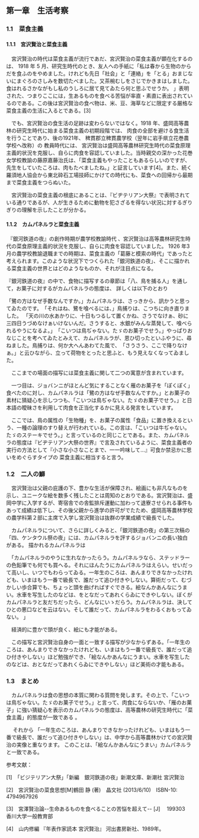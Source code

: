 ## 第一章　生活考察

### 1.1　菜食主義

#### 1.1.1　宮沢賢治と菜食主義

　宮沢賢治の時代は菜食主義が流行であだ、宮沢賢治の菜食主義が顕在化するのは、 1918 年 5 月、研究生時代のとき、友人への手紙に「私は春から生物のからだを食ふのをやめました。けれども先日「社会」と「連絡」を「とる」おまじないにまぐろのさしみを数切たべました。又茶椀むしをさじでかきまはしました。食はれるさかながもし私のうしろに居て見てゐたら何と思ふでせうか。 」表明された、つまりここには，生あるものを食べる苦悩が率直・素直に表出されているのである。この後は宮沢賢治の食べ物は、米、豆、海草などに限定する厳格な菜食主義の生活に入るとである。[3]

　でも、宮沢賢治の食生活の足跡は変わらないではなく。1918 年、盛岡高等農林の研究生時代に始まる菜食主義の初期段階では、 肉食の全部を避ける食生活を行うことであり、後の1921年、 稗貫郡立稗貫農学校（翌年に岩手県立花巻農学校へ改称）の 教員時代には、 宮沢賢治は盛岡高等農林研究生時代の菜食原理主義的状況を克服し、自らに肉食を容認していました。当時親交の深かった花巻女学校教諭の藤原嘉藤治氏は、「菜食主義もやったこともあるらしいのですが、先生をしていたころは、肉もたべましたね。」と証言しています[4]。また、続く羅須地人協会から東北砕石工場技師にかけての時代にも、菜食への回帰から最期まで菜食主義をつらぬいた。 

　宮沢賢治の菜食主義の根底にあることは、『ビヂテリアン大祭』で表明されている通りであるが、人が生きるために動物を犯さざるを得ない状況に対するぎりぎりの理解を示したことが分かる。 

#### 1.1.2　カムパネルラと菜食主義

​	『銀河鉄道の夜』の創作時期が農学校教諭時代 、宮沢賢治は高等農林研究生時代の菜食原理主義的状況を克服し、自らに肉食を容認していました。 1926 年3月の農学校教諭退職までの時期は、菜食主義の「葛藤と模索の時代」であったと考えられます。このような状況下でつくられた「銀河鉄道の夜」、そこに描かれる菜食主義の世界とはどのようなものか、それが注目点になる。 

​	『銀河鉄道の夜』の中で、食物に描写するの章節は「八、鳥を捕る人」を通して，お菓子に対するがカムパネルラの態度は、  詳しくは以下のとおり 

​	「鷺の方はなぜ手数なんですか。」カムパネルラは、さっきから、訊かうと思ってゐたのです。
​	「それはね、鷺を喰べるには、」鳥捕りは、こつちに向き直りました。
​	「天の川の水あかりに、十日もつるして置くかね、さうでなけぁ、砂に三四日うづめなけぁいけないんだ。さうすると、水銀がみんな蒸発して、喰べられるやうになるよ。」
​	「こいつは鳥ぢゃない。たゞのお菓子でせう。」やっぱりおなじことを考へてゐたとみえて、カムパネルラが、恩ひ切ったといふやうに、尋ねました。鳥捕りは、何か大へんあわてた風で、
​	「さうさう、ここで降りなけぁ。」と云ひながら、立って荷物をとったと思ふと、もう見えなくなってゐました。 

　ここまでの場面の描写には菜食主義に関して二つの寓意が含まれています。

　一つ目は、ジョバンニがほとんど気にすることなく雁のお菓子を「ぽくぽく」食べたのに対し、カムパネルラは「鷺の方はなぜ手数なんですか。」とお菓子の素材に猜疑心を示しつつも、「こいつは鳥ぢゃない。たゞのお菓子でせう。」と日本語の曖昧さを利用して肉食を正当化するかに見える発言をしています。

　ここでは、鳥の属性の「生物種」を、お菓子の属性「食品」に置き換えるという、一種の論理のすり替えが行われている。この言は、「こいつは牛ぢゃない。たゞのステーキでせう。」と言っているのと同じことである。また、カムパネルラの態度は『ビヂテリアン大祭の世界』で言及されているように、菜食主義者の実行の方法として『小さな小さなことまで、一一吟味して…』可食か禁忌かに思いをめぐらすタイプの 菜食主義に相当すると言う。

### 1.2　二人の鰤

　宮沢賢治は父親の庇護の下、豊かな生活が保障され、絵画にも非凡なものを示し、ユニークな絵を数多く残したことは周知のとおりである。宮沢賢治は、盛岡中学に入学するが、寄宿舎での舎監排斥運動に加わって退寮させられる事件もあって成績は低下し、その後父親から進学の許可がでたため、盛岡高等農林学校の農学科第２部に主席で入学し宮沢賢治は抜群の学業成績で級長でした。

　カムパネルラについて、さらに詳しくみると、「銀河鉄道の夜」の第三次稿の「四、ケンタウル祭の夜」には、カムパネルラを評するジョバンニの長い独白がある。 描かれるカムパネルラは

　「カムパネルラのやうに生れなかったらう。カムパネルラなら、ステッドラーの色鉛筆でも何でも買へる。それにほんたうにカムパネルラはえらい。せいだって高いし、いつでもわらってゐる。一年生のころは、あんまりできなかったけれども、いまはもう一番で級長で、誰だって追ひ付きやしない。算術だって、むづかしい歩合算でも、ちょっと頭を曲げればすぐできる。絵なんかあんなにうまい。水車を写生したのなどは、をとなだってあれくらゐにできやしない。ぼくがカムパネルラと友だちだったら、どんなにいゝだらう。カムパネルラは、決してひとの悪口などを云はない。そして誰だって、カムパネルラをわるくおもってゐない。 」

　経済的に豊かで頭が良く、絵にも才能がある。

　この描写と宮沢賢治自身の一面と一致する描写が少なからずある。「一年生のころは、あんまりできなかったけれども、いまはもう一番で級長で、誰だって追ひ付きやしない」ほど勉強ができ、「絵なんかあんなにうまい。水車を写生したのなどは、おとなだってあれくらゐにできやしない」ほど美術の才能もある。 

### 1.3　まとめ

 　カムパネルラは食の思想の本質に関わる質問を発します。その上で、「こいつは鳥ぢゃない。たゞのお菓子でせう。」と言って、肉食にならないか、「雁のお菓子」に強い猜疑心を表示のカムパネルラの態度は、高等農林の研究生時代に「菜食主義」的態度が一致である 。 

　 それから 「一年生のころは、あんまりできなかったけれども、いまはもう一番で級長で、誰だって追ひ付きやしない」は、中学から高等農林かけての宮沢賢治の実像と重なります。 このことは、「絵なんかあんなにうまい」カムパネルラと一致である。

参考文献：

[1]　「ビジテリアン大祭」「新編　銀河鉄道の夜」新潮文庫、新潮社  宮沢賢治

[2]　宮沢賢治の菜食思想[M]鶴田 静 (著)　晶文社 (2013/6/10)　ISBN-10: 4794967926

[3]　宮澤賢治論--生命あるものを食べることの苦悩を超えて-- [J]　 199303　 香川大学一般教育部 

[4]　山内修編 『年表作家読本 宮沢賢治』 河出書房新社、1989年。 